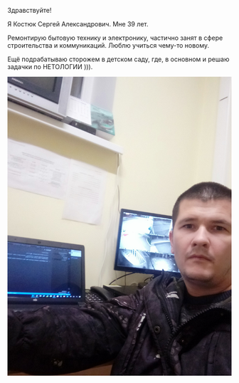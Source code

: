 Здравствуйте!

Я Костюк Сергей Александрович. Мне 39 лет.

Ремонтирую бытовую технику и электронику, частично занят в сфере  строительства и коммуникаций. Люблю учиться чему-то новому. 

Ещё подрабатываю сторожем в детском саду, где, в основном и решаю задачки по НЕТОЛОГИИ ))).

![Сижу на дежурстве, решаю задачи Нетологии](/Images/IMG_20221014_202004.jpg)